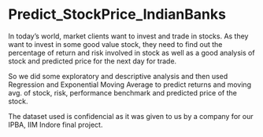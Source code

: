 # Predict_StockPrice_IndianBanks
In today’s world, market clients want to invest and trade in stocks. As they want to invest in some good value stock, they need to find out the percentage of return and risk involved in stock as well as a good analysis of stock and predicted price for the next day for trade.

So we did some exploratory and descriptive analysis and then used Regression and Exponential Moving Average to predict returns and moving avg. of stock, risk, performance benchmark and predicted price of the stock.

The dataset used is confidencial as it was given to us by a company for our IPBA, IIM Indore final project.
